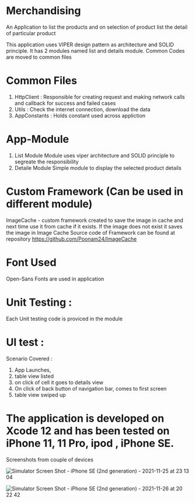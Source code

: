 # Merchandising
An Application to list the products and on selection of product list the detail of particular product

This application uses VIPER design pattern as architecture and SOLID principle. It has 2 modules named list and details module.
Common Codes are moved to common files

# Common Files
1. HttpClient : Responsible for creating request and making network calls and callback for success and failed cases
2. Utils : Check the internet connection, download the data 
3. AppConstants : Holds constant used across appliction 

# App-Module 
1. List Module 
Module uses viper architecture and SOLID principle to segreate the responsibility
2. Detaile Module 
Simple module to display the selected product details


# Custom Framework (Can be used in different module)
ImageCache - custom framework created to save the image in cache and next time use it from cache if it exists.
If the image does not exist it saves the image in Image Cache
Source code of Framework can be found at repository https://github.com/Poonam24/ImageCache


# Font Used
Open-Sans Fonts are used in application

# Unit Testing : 
Each Unit testing code is proviced in the module

# UI test : 
Scenario Covered : 
1. App Launches, 
2. table view listed 
3.  on click of cell it goes to details view
4.  On click of back button of navigation bar, comes to first screen 
5.  table view swiped up


# The application is developed on Xcode 12 and has been tested on iPhone 11, 11 Pro, ipod , iPhone SE.
Screenshots from couple of devices

![Simulator Screen Shot - iPhone SE (2nd generation) - 2021-11-25 at 23 13 04](https://user-images.githubusercontent.com/4199763/143764527-8ff1d00e-b3e0-4b70-a4c1-72ea11e09d1b.png)

![Simulator Screen Shot - iPhone SE (2nd generation) - 2021-11-26 at 20 22 42](https://user-images.githubusercontent.com/4199763/143764533-597df536-600b-4f68-ab9d-922bbaddebdd.png)



